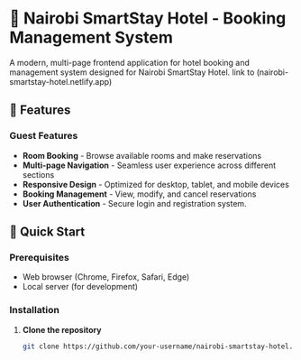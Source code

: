 # 🏨 Nairobi SmartStay Hotel - Booking Management System

A modern, multi-page frontend application for hotel booking and management system designed for Nairobi SmartStay Hotel.
link to (nairobi-smartstay-hotel.netlify.app)

## 🌟 Features

### Guest Features
- **Room Booking** - Browse available rooms and make reservations
- **Multi-page Navigation** - Seamless user experience across different sections
- **Responsive Design** - Optimized for desktop, tablet, and mobile devices
- **Booking Management** - View, modify, and cancel reservations
- **User Authentication** - Secure login and registration system.

## 🚀 Quick Start

### Prerequisites
- Web browser (Chrome, Firefox, Safari, Edge)
- Local server (for development)

### Installation
1. **Clone the repository**
   ```bash
   git clone https://github.com/your-username/nairobi-smartstay-hotel.git
